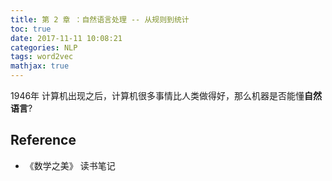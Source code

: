 ```yaml
---
title: 第 2 章 ：自然语言处理 -- 从规则到统计
toc: true
date: 2017-11-11 10:08:21
categories: NLP
tags: word2vec
mathjax: true
---
```


<script type="text/x-mathjax-config">
  MathJax.Hub.Config({
    extensions: ["tex2jax.js"],
    jax: ["input/TeX"],
    tex2jax: {
      inlineMath: [ ['$','$'], ['\\(','\\)'] ],
      displayMath: [ ['$$','$$']],
      processEscapes: true
    }
  });
</script>
<script type="text/javascript" src="https://cdn.mathjax.org/mathjax/latest/MathJax.js?config=TeX-AMS_HTML,http://myserver.com/MathJax/config/local/local.js">
</script>

1946年 计算机出现之后，计算机很多事情比人类做得好，那么机器是否能懂**自然语言**?

<!-- more -->




## Reference

- 《数学之美》 读书笔记 

[info-1]: /images/nlp/nlp-info-1.jpg

